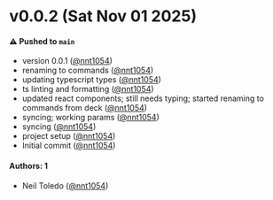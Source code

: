 # v0.0.2 (Sat Nov 01 2025)

#### ⚠️ Pushed to `main`

- version 0.0.1 ([@nnt1054](https://github.com/nnt1054))
- renaming to commands ([@nnt1054](https://github.com/nnt1054))
- updating typescript types ([@nnt1054](https://github.com/nnt1054))
- ts linting and formatting ([@nnt1054](https://github.com/nnt1054))
- updated react components; still needs typing; started renaming to commands from deck ([@nnt1054](https://github.com/nnt1054))
- syncing; working params ([@nnt1054](https://github.com/nnt1054))
- syncing ([@nnt1054](https://github.com/nnt1054))
- project setup ([@nnt1054](https://github.com/nnt1054))
- Initial commit ([@nnt1054](https://github.com/nnt1054))

#### Authors: 1

- Neil Toledo ([@nnt1054](https://github.com/nnt1054))

